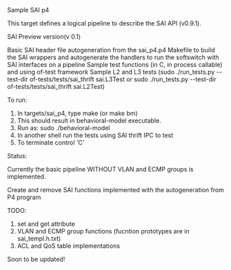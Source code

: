 
Sample SAI p4

This target defines a logical pipeline to describe the SAI API (v0.9.1).

SAI Preview version(v 0.1)

Basic SAI header file autogeneration from the sai_p4.p4
Makefile to build the SAI wrappers and autogenerate the handlers to
run the softswitch with SAI interfaces on a pipeline
Sample test functions (in C, in process callable) and using of-test framework
Sample L2 and L3 tests (sudo ./run_tests.py --test-dir of-tests/tests/sai_thrift sai.L3Test or sudo ./run_tests.py --test-dir of-tests/tests/sai_thrift sai.L2Test)


To run:
1. In targets/sai_p4, type make (or make bm)
2. This should result in behavioral-model executable.
3. Run as: sudo ./behavioral-model
4. In another shell run the tests using SAI thrift IPC to test
5. To terminate control 'C'


Status:

Currently the basic pipeline WITHOUT VLAN and ECMP groups is implemented.

Create and remove SAI functions implemented with the autogeneration from P4 program

TODO:
1. set and get attribute
2. VLAN and ECMP group functions (fucntion prototypes are in sai_templ.h.txt)
3. ACL and QoS table implementations

Soon to be updated!


